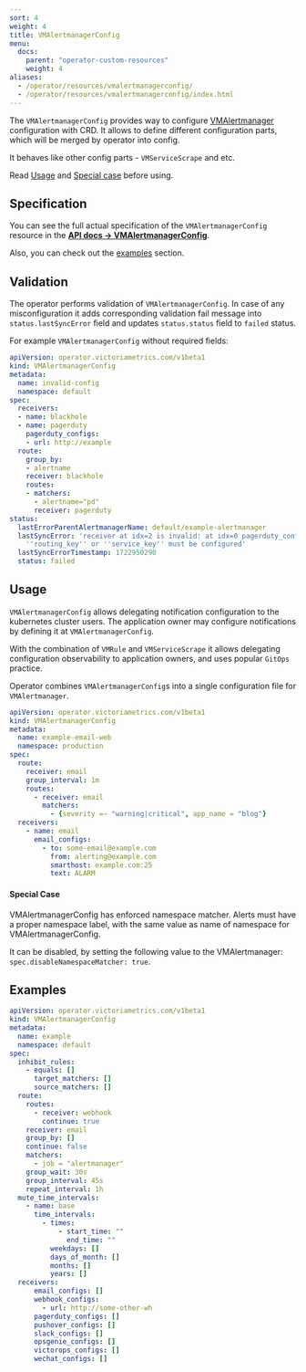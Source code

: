 ```yaml
---
sort: 4
weight: 4
title: VMAlertmanagerConfig
menu:
  docs:
    parent: "operator-custom-resources"
    weight: 4
aliases:
  - /operator/resources/vmalertmanagerconfig/
  - /operator/resources/vmalertmanagerconfig/index.html
---
```

The `VMAlertmanagerConfig` provides way to configure [VMAlertmanager](./vmalertmanager.md)
configuration with CRD. It allows to define different configuration parts, which will be merged by operator into config.

It behaves like other config parts - `VMServiceScrape` and etc.

Read [Usage](#usage) and [Special case](#special-case) before using.

## Specification

You can see the full actual specification of the `VMAlertmanagerConfig` resource in
the **[API docs -> VMAlertmanagerConfig](../api.md#vmalertmanagerconfig)**.

Also, you can check out the [examples](#examples) section.

## Validation

 The operator performs validation of `VMAlertmanagerConfig`. In case of any misconfiguration it adds corresponding validation fail message into `status.lastSyncError` field and updates `status.status` field to `failed` status.

 For example `VMAlertmanagerConfig` without required fields:

```yaml
apiVersion: operator.victoriametrics.com/v1beta1
kind: VMAlertmanagerConfig
metadata:
  name: invalid-config
  namespace: default
spec:
  receivers:
  - name: blackhole
  - name: pagerduty
    pagerduty_configs:
    - url: http://example
  route:
    group_by:
    - alertname
    receiver: blackhole
    routes:
    - matchers:
      - alertname="pd"
      receiver: pagerduty
status:
  lastErrorParentAlertmanagerName: default/example-alertmanager
  lastSyncError: 'receiver at idx=2 is invalid: at idx=0 pagerduty_configs one of
    ''routing_key'' or ''service_key'' must be configured'
  lastSyncErrorTimestamp: 1722950290
  status: failed
```

## Usage

`VMAlertmanagerConfig` allows delegating notification configuration to the kubernetes cluster users.
The application owner may configure notifications by defining it at `VMAlertmanagerConfig`.

With the combination of `VMRule` and `VMServiceScrape` it allows delegating configuration observability to application owners, and uses popular `GitOps` practice.

Operator combines `VMAlertmanagerConfig`s into a single configuration file for `VMAlertmanager`.

```yaml
apiVersion: operator.victoriametrics.com/v1beta1
kind: VMAlertmanagerConfig
metadata:
  name: example-email-web
  namespace: production
spec:
  route:
    receiver: email
    group_interval: 1m
    routes:
      - receiver: email
        matchers:
          - {severity =~ "warning|critical", app_name = "blog"}
  receivers:
    - name: email
      email_configs:
        - to: some-email@example.com
          from: alerting@example.com
          smarthost: example.com:25
          text: ALARM
```

#### Special Case

VMAlertmanagerConfig has enforced namespace matcher.
Alerts must have a proper namespace label, with the same value as name of namespace for VMAlertmanagerConfig.

It can be disabled, by setting the following value to the VMAlertmanager: `spec.disableNamespaceMatcher: true`.

## Examples

```yaml
apiVersion: operator.victoriametrics.com/v1beta1
kind: VMAlertmanagerConfig
metadata:
  name: example
  namespace: default
spec:
  inhibit_rules:
    - equals: []
      target_matchers: []
      source_matchers: []
  route:
    routes:
      - receiver: webhook
        continue: true
    receiver: email
    group_by: []
    continue: false
    matchers:
      - job = "alertmanager"
    group_wait: 30s
    group_interval: 45s
    repeat_interval: 1h
  mute_time_intervals:
    - name: base
      time_intervals:
        - times:
            - start_time: ""
              end_time: ""
          weekdays: []
          days_of_month: []
          months: []
          years: []
  receivers:
      email_configs: []
      webhook_configs:
        - url: http://some-other-wh
      pagerduty_configs: []
      pushover_configs: []
      slack_configs: []
      opsgenie_configs: []
      victorops_configs: []
      wechat_configs: []
```
